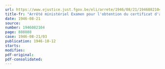 ```yaml
---
url: https://www.ejustice.just.fgov.be/eli/arrete/1946/08/21/1946082104/justel
title-fr: "Arrêté ministériel Examen pour l'obtention du certificat d'aptitude aux fonctions d'inspectrice des travaux féminins dans les écoles primaires. - Règlement et programme. - Instructions pour le jury"
date: 1946-08-21
source:
number: 1946082104
page: 888888
case: 1946-08-21/03
publication: 1946-10-12
starts:
modifies:
pdf-original:
pdf-consolidated:
---
```


